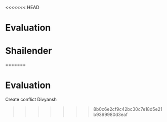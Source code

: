<<<<<<< HEAD
# Evaluation 
# Shailender
=======
# Evaluation
Create conflict
Divyansh
>>>>>>> 8b0c6e2cf9c42bc30c7e18d5e21b9399980d3eaf
